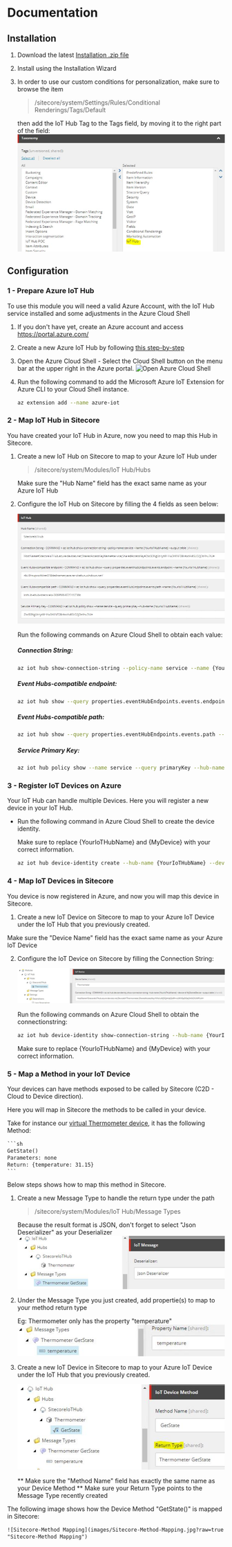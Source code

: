 # Documentation

## Installation

1. Download the latest [Installation .zip file](https://github.com/peplau/Sitecore-IoT-Hub/blob/master/sc.package)

2. Install using the Installation Wizard

3. In order to use our custom conditions for personalization, make sure to browse the item

    > /sitecore/system/Settings/Rules/Conditional Renderings/Tags/Default 

    then add the IoT Hub Tag to the Tags field, by moving it to the right part of the field:
    ![Conditional Rendering Tags](images/Conditional%20Rendering%20Tags%20field.jpg?raw=true "Conditional Rendering Tags") 

## Configuration

### 1 - Prepare Azure IoT Hub

To use this module you will need a valid Azure Account, with the IoT Hub service installed and some adjustments in the Azure Cloud Shell

1. If you don't have yet, create an Azure account and access https://portal.azure.com/

2. Create a new Azure IoT Hub by following [this step-by-step](https://www.techrepublic.com/article/how-to-create-an-iot-hub-in-microsoft-azure/)

3. Open the Azure Cloud Shell - Select the Cloud Shell button on the menu bar at the upper right in the Azure portal.
    ![Open Azure Cloud Shell](https://docs.microsoft.com/en-us/azure/includes/media/cloud-shell-try-it/hdi-cloud-shell-menu.png "Open Azure Cloud Shell")

4. Run the following command to add the Microsoft Azure IoT Extension for Azure CLI to your Cloud Shell instance. 
    ```sh
    az extension add --name azure-iot
    ```


### 2 - Map IoT Hub in Sitecore

You have created your IoT Hub in Azure, now you need to map this Hub in Sitecore.

1. Create a new IoT Hub on Sitecore to map to your Azure IoT Hub under 
    > /sitecore/system/Modules/IoT Hub/Hubs
   
   Make sure the "Hub Name" field has the exact same name as your Azure IoT Hub

2. Configure the IoT Hub on Sitecore by filling the 4 fields as seen below:

    ![IoT Hub Configured](images/IoT-Hub-Configuration.jpg?raw=true "IoT Hub Configured") 

    Run the following commands on Azure Cloud Shell to obtain each value:

    ##### Connection String: 
    ```sh
    az iot hub show-connection-string --policy-name service --name {YourIoTHubName} --output table
    ```

    ##### Event Hubs-compatible endpoint: 
    ```sh
    az iot hub show --query properties.eventHubEndpoints.events.endpoint --name {YourIoTHubName}
    ```

    ##### Event Hubs-compatible path: 
    ```sh
    az iot hub show --query properties.eventHubEndpoints.events.path --name {YourIoTHubName}
    ```

    ##### Service Primary Key:
    ```sh
    az iot hub policy show --name service --query primaryKey --hub-name {YourIoTHubName}
    ```


### 3 - Register IoT Devices on Azure

Your IoT Hub can handle multiple Devices. Here you will register a new device in your IoT Hub.

* Run the following command in Azure Cloud Shell to create the device identity. 

  Make sure to replace {YourIoTHubName} and {MyDevice} with your correct information.

    ```sh
    az iot hub device-identity create --hub-name {YourIoTHubName} --device-id {MyDevice}
    ```


### 4 - Map IoT Devices in Sitecore

You device is now registered in Azure, and now you will map this device in Sitecore.

1. Create a new IoT Device on Sitecore to map to your Azure IoT Device under the IoT Hub that you previously created.

  Make sure the "Device Name" field has the exact same name as your Azure IoT Device

2. Configure the IoT Device on Sitecore by filling the Connection String:

    ![IoT Device Configured](images/IoT-Device-Config.jpg?raw=true "IoT Device Configured") 

    Run the following commands on Azure Cloud Shell to obtain the connectionstring:

    ```sh
    az iot hub device-identity show-connection-string --hub-name {YourIoTHubName} --device-id {MyDevice} --output table
    ```

    Make sure to replace {YourIoTHubName} and {MyDevice} with your correct information.


### 5 - Map a Method in your IoT Device 

Your devices can have methods exposed to be called by Sitecore (C2D - Cloud to Device direction). 

Here you will map in Sitecore the methods to be called in your device.

Take for instance our [virtual Thermometer device](/IoTDevices/Thermometer), it has the following Method:

    ```sh
    GetState()
    Parameters: none
    Return: {temperature: 31.15}
    ```

Below steps shows how to map this method in Sitecore.

1. Create a new Message Type to handle the return type under the path

    > /sitecore/system/Modules/IoT Hub/Message Types

    Because the result format is JSON, don't forget to select "Json Deserializer" as your Deserializer
    ![Thermometer GetState](images/Message-Type-GetState.jpg?raw=true "Thermometer GetState") 

2. Under the Message Type you just created, add propertie(s) to map to your method return type

    Eg: Thermometer only has the property "temperature"
    ![Property temperature](images/Message-Property.jpg?raw=true "Property temperature") 

3. Create a new IoT Device in Sitecore to map to your Azure IoT Device under the IoT Hub that you previously created.

    ![Method GetState in Sitecore](images/Create-Method.jpg?raw=true "Method GetState in Sitecore")

    ** Make sure the "Method Name" field has exactly the same name as your Device Method
    ** Make sure your Return Type points to the Message Type recently created


The following image shows how the Device Method "GetState()" is mapped in Sitecore:

    ![Sitecore-Method Mapping](images/Sitecore-Method-Mapping.jpg?raw=true "Sitecore-Method Mapping")
